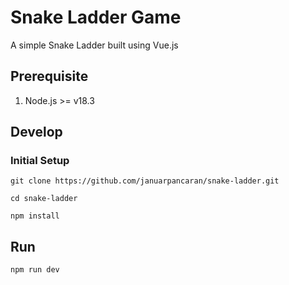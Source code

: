 # Snake Ladder Game
A simple Snake Ladder built using Vue.js
<br>

## Prerequisite
1. Node.js >= v18.3 

## Develop
### Initial Setup
`git clone https://github.com/januarpancaran/snake-ladder.git`

`cd snake-ladder`

`npm install`
<br>

## Run
`npm run dev`
